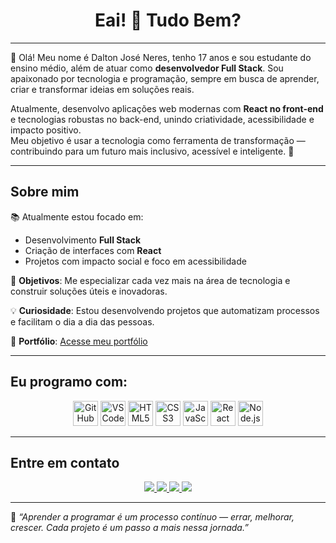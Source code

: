 <h1 align="center">Eai! 👋 Tudo Bem?</h1>

---

👋 Olá! Meu nome é Dalton José Neres, tenho 17 anos e sou estudante do ensino médio, além de atuar como **desenvolvedor Full Stack**. Sou apaixonado por tecnologia e programação, sempre em busca de aprender, criar e transformar ideias em soluções reais.

Atualmente, desenvolvo aplicações web modernas com **React no front-end** e tecnologias robustas no back-end, unindo criatividade, acessibilidade e impacto positivo.  
Meu objetivo é usar a tecnologia como ferramenta de transformação — contribuindo para um futuro mais inclusivo, acessível e inteligente. 🚀

---

## Sobre mim

📚 Atualmente estou focado em:
- Desenvolvimento **Full Stack**
- Criação de interfaces com **React**
- Projetos com impacto social e foco em acessibilidade

🎯 **Objetivos**: Me especializar cada vez mais na área de tecnologia e construir soluções úteis e inovadoras.

💡 **Curiosidade**: Estou desenvolvendo projetos que automatizam processos e facilitam o dia a dia das pessoas.

🔗 **Portfólio**: [Acesse meu portfólio](https://daltonneres.github.io/portfólio_neres/)

---

## Eu programo com:

<p align="center">
  <img src="https://cdn.jsdelivr.net/gh/devicons/devicon/icons/github/github-original.svg" alt="GitHub" width="40" height="40"/>
  <img src="https://cdn.jsdelivr.net/gh/devicons/devicon/icons/vscode/vscode-original.svg" alt="VSCode" width="40" height="40"/>
  <img src="https://cdn.jsdelivr.net/gh/devicons/devicon/icons/html5/html5-original.svg" alt="HTML5" width="40" height="40"/>
  <img src="https://cdn.jsdelivr.net/gh/devicons/devicon/icons/css3/css3-original.svg" alt="CSS3" width="40" height="40"/>
  <img src="https://cdn.jsdelivr.net/gh/devicons/devicon/icons/javascript/javascript-original.svg" alt="JavaScript" width="40" height="40"/>
  <img src="https://cdn.jsdelivr.net/gh/devicons/devicon/icons/react/react-original.svg" alt="React" width="40" height="40"/>
  <img src="https://cdn.jsdelivr.net/gh/devicons/devicon/icons/nodejs/nodejs-original.svg" alt="Node.js" width="40" height="40"/>
</p>

---

## Entre em contato

<p align="center">
  <a href="https://github.com/daltonneres" target="_blank">
    <img src="https://img.shields.io/badge/GitHub-000?style=for-the-badge&logo=github&logoColor=white"/>
  </a>
  <a href="[https://www.linkedin.com/in/seu-linkedin](https://www.linkedin.com/in/dalton-jos%C3%A9-neres)" target="_blank">
    <img src="https://img.shields.io/badge/LinkedIn-0077B5?style=for-the-badge&logo=linkedin&logoColor=white"/>
  </a>
  <a href="https://www.instagram.com/dalton_neres" target="_blank">
    <img src="https://img.shields.io/badge/Instagram-E4405F?style=for-the-badge&logo=instagram&logoColor=white"/>
  </a>
  <a href="mailto:dev.neresdalton@gmail.com" target="_blank">
    <img src="https://img.shields.io/badge/E--mail-D14836?style=for-the-badge&logo=gmail&logoColor=white"/>
  </a>
</p>

---

🧠 *“Aprender a programar é um processo contínuo — errar, melhorar, crescer. Cada projeto é um passo a mais nessa jornada.”*
